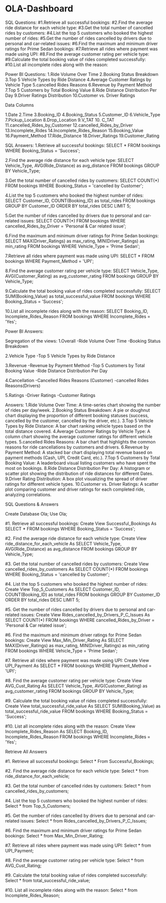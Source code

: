 # OLA-Dashboard

SQL Questions:
#1.Retrieve all successful bookings:
#2.Find the average ride distance for each vehicle type:
#3.Get the total number of cancelled rides by customers:
#4.List the top 5 customers who booked the highest number of rides:
#5.Get the number of rides cancelled by drivers due to personal and car-related issues:
#6.Find the maximum and minimum driver ratings for Prime Sedan bookings:
#7.Retrieve all rides where payment was made using UPI:
#8.Find the average customer rating per vehicle type:
#9.Calculate the total booking value of rides completed successfully:
#10.List all incomplete rides along with the reason:

Power BI Questions:
1.Ride Volume Over Time
2.Booking Status Breakdown
3.Top 5 Vehicle Types by Ride Distance
4.Average Customer Ratings by Vehicle Type
5.cancelled Rides Reasons
6.Revenue by Payment Method
7.Top 5 Customers by Total Booking Value
8.Ride Distance Distribution Per Day
9.Driver Ratings Distribution
10.Customer vs. Driver Ratings


Data Columns


1.Date
2.Time
3.Booking_ID
4.Booking_Status
5.Customer_ID
6.Vehicle_Type
7.Pickup_Location
8.Drop_Location
9.V_TAT
10.
C_TAT
11.cancelled_Rides_by_Customer
12.cancelled_Rides_by_Driver
13.Incomplete_Rides
14.Incomplete_Rides_Reason
15.Booking_Value
16.Payment_Method
17.Ride_Distance
18.Driver_Ratings
19.Customer_Rating

SQL Answers:
1.Retrieve all successful bookings:
SELECT * FROM bookings WHERE Booking_Status = 'Success';

2.Find the average ride distance for each vehicle type:
SELECT Vehicle_Type, AVG(Ride_Distance) as avg_distance FROM bookings GROUP BY Vehicle_Type;

3.Get the total number of cancelled rides by customers:
SELECT COUNT(*) FROM bookings WHERE Booking_Status = 'cancelled by Customer';

4.List the top 5 customers who booked the highest number of rides:
SELECT Customer_ID, COUNT(Booking_ID) as total_rides FROM bookings GROUP BY Customer_ID ORDER BY total_rides DESC LIMIT 5;


5.Get the number of rides cancelled by drivers due to personal and car-related issues: SELECT COUNT(*) FROM bookings WHERE cancelled_Rides_by_Driver = 'Personal & Car related issue';

6.Find the maximum and minimum driver ratings for Prime Sedan bookings: SELECT MAX(Driver_Ratings) as max_rating, MIN(Driver_Ratings) as min_rating FROM bookings WHERE Vehicle_Type = 'Prime Sedan';

7.Retrieve all rides where payment was made using UPI:
SELECT * FROM bookings WHERE Payment_Method = 'UPI';

8.Find the average customer rating per vehicle type:
SELECT Vehicle_Type, AVG(Customer_Rating) as avg_customer_rating FROM bookings GROUP BY Vehicle_Type;

9.Calculate the total booking value of rides completed successfully:
SELECT SUM(Booking_Value) as total_successful_value FROM bookings WHERE Booking_Status = 'Success';

10.List all incomplete rides along with the reason:
SELECT Booking_ID, Incomplete_Rides_Reason FROM bookings WHERE Incomplete_Rides = 'Yes';

Power BI Answers:

Segregation of the views:
1.Overall
-Ride Volume Over Time
-Booking Status Breakdown

2.Vehicle Type
-Top 5 Vehicle Types by Ride Distance

3.Revenue
-Revenue by Payment Method
-Top 5 Customers by Total Booking Value
-Ride Distance Distribution Per Day

4.Cancellation
-Cancelled Rides Reasons (Customer)
-cancelled Rides Reasons(Drivers)

5.Ratings
-Driver Ratings
-Customer Ratings

Answers:
1.Ride Volume Over Time: A time-series chart showing the number of rides per day/week.
2.Booking Status Breakdown: A pie or doughnut chart displaying the proportion of different booking statuses (success, cancelled by the customer, cancelled by the driver, etc.).
3.Top 5 Vehicle Types by Ride Distance: A bar chart ranking vehicle types based on the total distance covered.
4.Average Customer Ratings by Vehicle Type: A column chart showing the average customer ratings for different vehicle types.
5.cancelled Rides Reasons: A bar chart that highlights the common reasons for ride cancellations by customers and drivers.
6.Revenue by Payment Method: A stacked bar chart displaying total revenue based on payment methods (Cash, UPI, Credit Card, etc.).
7.Top 5 Customers by Total Booking Value: A leaderboard visual listing customers who have spent the most on bookings.
8.Ride Distance Distribution Per Day: A histogram or scatter plot showing the distribution of ride distances for different Dates.
9.Driver Rating Distribution: A box plot visualizing the spread of driver ratings for different vehicle types.
10.Customer vs. Driver Ratings: A scatter plot comparing customer and driver ratings for each completed ride, analyzing correlations.



SQL Questions & Answers

Create Database Ola; Use Ola;

#1. Retrieve all successful bookings:
Create View Successful_Bookings As SELECT * FROM bookings
WHERE Booking_Status = 'Success';


#2. Find the average ride distance for each vehicle type:
Create View ride_distance_for_each_vehicle As SELECT Vehicle_Type, AVG(Ride_Distance)
as avg_distance FROM bookings GROUP BY Vehicle_Type;


#3. Get the total number of cancelled rides by customers:
Create View cancelled_rides_by_customers As SELECT COUNT(*) FROM bookings
WHERE Booking_Status = 'cancelled by Customer';

#4. List the top 5 customers who booked the highest number of rides:
Create View Top_5_Customers As
SELECT Customer_ID, COUNT(Booking_ID) as total_rides FROM bookings
GROUP BY Customer_ID
ORDER BY total_rides DESC LIMIT 5;

#5. Get the number of rides cancelled by drivers due to personal and car-related issues:
Create View Rides_cancelled_by_Drivers_P_C_Issues As SELECT COUNT(*) FROM bookings
WHERE cancelled_Rides_by_Driver = 'Personal & Car related issue';


#6. Find the maximum and minimum driver ratings for Prime Sedan bookings:
Create View Max_Min_Driver_Rating As SELECT MAX(Driver_Ratings) as max_rating, MIN(Driver_Ratings) as min_rating
FROM bookings WHERE Vehicle_Type = 'Prime Sedan';



#7. Retrieve all rides where payment was made using UPI:
Create View UPI_Payment As SELECT * FROM bookings WHERE Payment_Method = 'UPI';


#8. Find the average customer rating per vehicle type:
Create View AVG_Cust_Rating As
SELECT Vehicle_Type, AVG(Customer_Rating) as avg_customer_rating FROM bookings
GROUP BY Vehicle_Type;


#9. Calculate the total booking value of rides completed successfully:
Create View total_successful_ride_value As
SELECT SUM(Booking_Value) as total_successful_ride_value FROM bookings
WHERE Booking_Status = 'Success';



#10. List all incomplete rides along with the reason:
Create View Incomplete_Rides_Reason As SELECT Booking_ID, Incomplete_Rides_Reason FROM bookings
WHERE Incomplete_Rides = 'Yes';



Retrieve All Answers

#1. Retrieve all successful bookings:
Select * From Successful_Bookings;

#2. Find the average ride distance for each vehicle type:
Select * from ride_distance_for_each_vehicle;

#3. Get the total number of cancelled rides by customers:
Select * from cancelled_rides_by_customers;

#4. List the top 5 customers who booked the highest number of rides:
Select * from Top_5_Customers;


#5. Get the number of rides cancelled by drivers due to personal and car-related issues:
Select * from Rides_cancelled_by_Drivers_P_C_Issues;

#6. Find the maximum and minimum driver ratings for Prime Sedan bookings:
Select * from Max_Min_Driver_Rating;

#7. Retrieve all rides where payment was made using UPI:
Select * from UPI_Payment;

#8. Find the average customer rating per vehicle type:
Select * from AVG_Cust_Rating;

#9. Calculate the total booking value of rides completed successfully:
Select * from total_successful_ride_value;

#10. List all incomplete rides along with the reason:
Select * from Incomplete_Rides_Reason;
